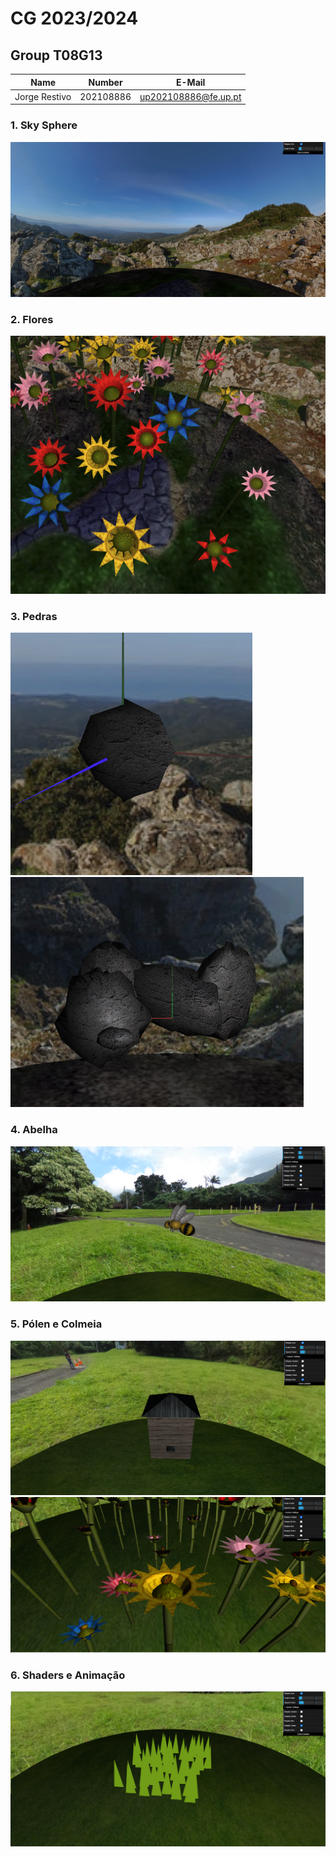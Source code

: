 # CG 2023/2024

## Group T08G13
| Name             | Number    | E-Mail                 |
| ---------------- | --------- | ---------------------- |
| Jorge Restivo    | 202108886 | up202108886@fe.up.pt   |


### 1. Sky Sphere

![Screenshot 1](screenshots/Panorama.png)

### 2. Flores

![Screenshot 2](screenshots/flowers.png)

### 3. Pedras 

![Screenshot 3](screenshots/pedra.png)
![Screenshot 4](screenshots/conjunto_de_pedras.png)

### 4. Abelha

![Screenshot 5](screenshots/Bee.png)

### 5. Pólen e Colmeia

![Screenshot 6](screenshots/Hive.png)
![Screenshot 7](screenshots/Pollen.png)

### 6. Shaders e Animação

![Screenshot 8](screenshots/Grass.png)